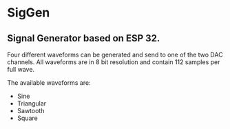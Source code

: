 SigGen
=======

Signal Generator based on ESP 32.
-------

Four different waveforms can be generated and send to one of the two DAC channels. All waveforms are in 8 bit resolution and contain 112 samples per full wave.

The available  waveforms are:
- Sine
- Triangular
- Sawtooth
- Square

